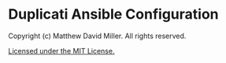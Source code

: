 # Duplicati Ansible Configuration

Copyright (c) Matthew David Miller. All rights reserved.

[Licensed under the MIT License.](LICENSE)
